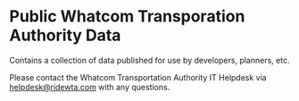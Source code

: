 Public Whatcom Transporation Authority Data
=============

Contains a collection of data published for use by developers, planners, etc.

Please contact the Whatcom Transportation Authority IT Helpdesk via helpdesk@ridewta.com with any questions.
